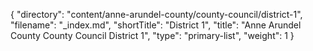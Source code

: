 {
  "directory": "content/anne-arundel-county/county-council/district-1",
  "filename": "_index.md",
  "shortTitle": "District 1",
  "title": "Anne Arundel County County Council District 1",
  "type": "primary-list",
  "weight": 1
}
